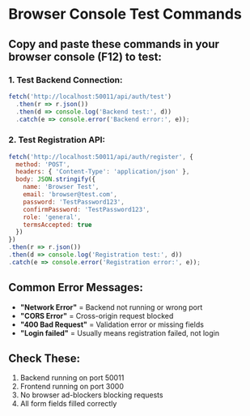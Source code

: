 # Browser Console Test Commands

## Copy and paste these commands in your browser console (F12) to test:

### 1. Test Backend Connection:
```javascript
fetch('http://localhost:50011/api/auth/test')
  .then(r => r.json())
  .then(d => console.log('Backend test:', d))
  .catch(e => console.error('Backend error:', e));
```

### 2. Test Registration API:
```javascript
fetch('http://localhost:50011/api/auth/register', {
  method: 'POST',
  headers: { 'Content-Type': 'application/json' },
  body: JSON.stringify({
    name: 'Browser Test',
    email: 'browser@test.com',
    password: 'TestPassword123',
    confirmPassword: 'TestPassword123',
    role: 'general',
    termsAccepted: true
  })
})
.then(r => r.json())
.then(d => console.log('Registration test:', d))
.catch(e => console.error('Registration error:', e));
```

## Common Error Messages:

- **"Network Error"** = Backend not running or wrong port
- **"CORS Error"** = Cross-origin request blocked
- **"400 Bad Request"** = Validation error or missing fields
- **"Login failed"** = Usually means registration failed, not login

## Check These:
1. Backend running on port 50011
2. Frontend running on port 3000
3. No browser ad-blockers blocking requests
4. All form fields filled correctly
